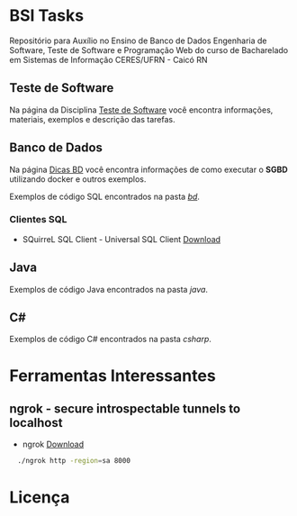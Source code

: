 # BSI Tasks

Repositório para Auxílio no Ensino de Banco de Dados Engenharia de Software, Teste de Software e Programação Web do curso de Bacharelado em Sistemas de Informação CERES/UFRN - Caicó RN

## Teste de Software

Na página da Disciplina [Teste de Software](softwaretesting/README.md) você encontra informações, materiais, exemplos e descrição das tarefas.

## Banco de Dados

Na página [Dicas BD](database/README.md) você encontra informações de como executar o **SGBD** utilizando docker e outros exemplos.

Exemplos de código SQL encontrados na pasta [*bd*](bd/).

### Clientes SQL

* SQuirreL SQL Client - Universal SQL Client [Download](http://squirrel-sql.sourceforge.net/)

## Java

Exemplos de código Java encontrados na pasta *java*.

## C#

Exemplos de código C# encontrados na pasta *csharp*.

# Ferramentas Interessantes

## ngrok - secure introspectable tunnels to localhost

* ngrok [Download](https://ngrok.com/download)

```bash
  ./ngrok http -region=sa 8000
```

# Licença
